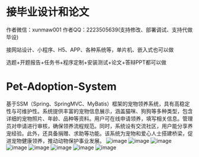 # 接毕业设计和论文
作者微信：xunmaw001  作者QQ：2223505639(支持修改、部署调试、支持代做毕设)

接网站设计、小程序、H5、APP、各种系统等，单片机、嵌入式也可以做

选题+开题报告+任务书+程序定制+安装测试+论文+答辩PPT都可以做
# Pet-Adoption-System
基于SSM（Spring、SpringMVC、MyBatis）框架的宠物领养系统，具有高稳定性与可维护性。系统提供丰富的宠物信息展示，涵盖猫咪、狗狗等多种类型，包含详细的宠物照片、年龄、品种等资料。用户可在线申请领养，填写相关信息。管理员对申请进行审核，确保领养流程规范。同时，系统设有交流社区，用户能分享养宠经验。此外，还具备捐赠、求助等功能。该系统为宠物和爱心人士搭建桥梁，促进宠物健康领养，推动动物保护事业发展。 
![image](https://github.com/user-attachments/assets/b20587ac-c470-455b-b245-67d0ca9bcc8a)
![image](https://github.com/user-attachments/assets/bdc7fe59-2efa-4931-93a4-74cb9bac4738)
![image](https://github.com/user-attachments/assets/b771f016-e7f1-44b9-80b3-cdba833400fc)
![image](https://github.com/user-attachments/assets/c00f0fe5-6c96-4eab-9791-01b33161f051)
![image](https://github.com/user-attachments/assets/e37725dd-e1fd-4327-8c5c-edde12a5324a)
![image](https://github.com/user-attachments/assets/6ee50038-3e3d-4dd1-a756-61ce04059e11)
![image](https://github.com/user-attachments/assets/6c9e27cb-c8c7-4875-9123-13af69ea96dd)
![image](https://github.com/user-attachments/assets/199e1f28-084e-47c6-9e23-ed373e278047)
